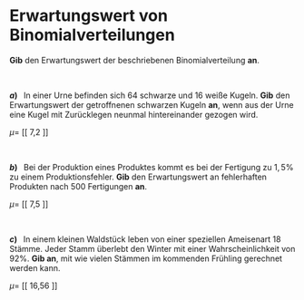 <!--
version:  0.0.1

language: de

@style
input {
    text-align: center;
}
@end

formula: \carry   \textcolor{red}{\scriptsize #1}
formula: \digit   \rlap{\carry{#1}}\phantom{#2}#2
formula: \permil  \text{‰}

import: https://raw.githubusercontent.com/LiaTemplates/Tikz-Jax/main/README.md

script: https://cdn.jsdelivr.net/gh/LiaTemplates/Tikz-Jax@main/dist/index.js


tags: Binomialverteilung, Erwartungswert, sehr leicht, sehr niedrig, Angeben

comment: Wie groß wäre der Erwartungswert für die beschriebene Binomialverteilung?

author: Martin Lommatzsch

-->




# Erwartungswert von Binomialverteilungen

**Gib** den Erwartungswert der beschriebenen Binomialverteilung **an**.

<br>

__$a)\;\;$__ In einer Urne befinden sich $64$ schwarze und $16$ weiße Kugeln. **Gib** den Erwartungswert der getroffnenen schwarzen Kugeln **an**, wenn aus der Urne eine Kugel mit Zurücklegen neunmal hintereinander gezogen wird.

$\mu =$ [[  7,2   ]]

<br>

__$b)\;\;$__ Bei der Produktion eines Produktes kommt es bei der Fertigung zu $1,5\%$ zu einem Produktionsfehler. **Gib** den Erwartungswert an fehlerhaften Produkten nach $500$ Fertigungen **an**.

$\mu =$ [[  7,5   ]]

<br>

__$c)\;\;$__ In einem kleinen Waldstück leben von einer speziellen Ameisenart $18$ Stämme. Jeder Stamm überlebt den Winter mit einer Wahrscheinlichkeit von $92\%$. **Gib an**, mit wie vielen Stämmen im kommenden Frühling gerechnet werden kann.

$\mu =$ [[  16,56  ]]


<br>
<br>
<br>
<br>
<br>